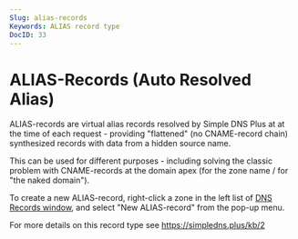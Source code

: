 ```yaml
---
Slug: alias-records
Keywords: ALIAS record type
DocID: 33
---
```

# ALIAS-Records (Auto Resolved Alias)

ALIAS-records are virtual alias records resolved by Simple DNS Plus at at the time of each request - providing "flattened" (no CNAME-record chain) synthesized records with data from a hidden source name.

This can be used for different purposes - including solving the classic problem with CNAME-records at the domain apex (for the zone name / for "the naked domain").

To create a new ALIAS-record, right-click a zone in the left list of [DNS Records window](wd_records.md), and select "New ALIAS-record" from the pop-up menu.

For more details on this record type see <https://simpledns.plus/kb/2>
